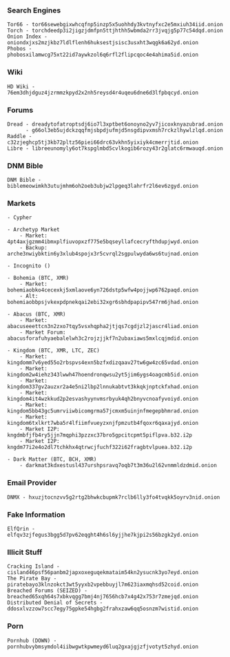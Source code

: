 ### Search Engines
    Tor66 - tor66sewebgixwhcqfnp5inzp5x5uohhdy3kvtnyfxc2e5mxiuh34iid.onion
    Torch - torchdeedp3i2jigzjdmfpn5ttjhthh5wbmda2rr3jvqjg5p77c54dqd.onion
    Onion Index - oniondxjxs2mzjkbz7ldlflenh6huksestjsisc3usxht3wqgk6a62yd.onion
    Phobos - phobosxilamwcg75xt22id7aywkzol6q6rfl2flipcqoc4e4ahima5id.onion

### Wiki
    HD Wiki - 76em3dhjdguz4jzrmmzkpyd2x2nh5reysd4r4uqeu6dne6d3lfpbqcyd.onion

### Forums
    Dread - dreadytofatroptsdj6io7l3xptbet6onoyno2yv7jicoxknyazubrad.onion
          - g66ol3eb5ujdckzqqfmjsbpdjufmjd5nsgdipvxmsh7rckzlhywlzlqd.onion
    Raddle - c32zjeghcp5tj3kb72pltz56piei66drc63vkhn5yixiyk4cmerrjtid.onion
    Libre - libreeunomyly6ot7kspglmbd5cvlkogib6rozy43r2glatc6rmwauqd.onion

### DNM Bible
    DNM Bible - biblemeowimkh3utujmhm6oh2oeb3ubjw2lpgeq3lahrfr2l6ev6zgyd.onion

### Markets
    - Cypher
    
    - Archetyp Market
        - Market: 4pt4axjgzmm4ibmxplfiuvopxzf775e5bqseyllafcecryfthdupjwyd.onion
        - Backup: arche3nwiybktin6y3xlub4spojx3r5cvrql2sgpulwyda6ws6tujnad.onion
    
    - Incognito ()
    
    - Bohemia (BTC, XMR)
        - Market: bohemiaobko4cecexkj5xmlaove6yn726dstp5wfw4pojjwp6762paqd.onion
        - Alt: bohemiaobbpsjvkexpdpnekqai2ebi32xgr6sbhdpapipv547rm6jhad.onion
    
    - Abacus (BTC, XMR)
        - Market: abacuseeettcn3n2zxo7tqy5vsxhqpha2jtjqs7cgdjzl2jascr4liad.onion
        - Market Forum: abacusforafuhyaebalelwh3c2rojzjjkf7n2ubaxiaws5mxlcqjmdid.onion
    
    - Kingdom (BTC, XMR, LTC, ZEC)
        - Market: kingdomm7v6yed55o2rbspvs4exn5bzfxdizqaav27tw6gw4zc65vdad.onion
        - Market: kingdom2w4iehz343lwwh47hoendronqwsu2yt5jim6ygs4oagcmb5id.onion
        - Market: kingdom337gv2auzxr2a4e5ni2lbp2lnnukabtvt3kkqkjnptckfxhad.onion
        - Market: kingdom4it4wzkkud2p2esvashyynvmsrbyuk4qh2bnyvcnoafyvoiyd.onion
        - Market: kingdom5bb43gc5umrviiwbicomgrma57jcmxm5uinjnfmegepbhmrad.onion
        - Market: kingdom6txlkrt7wba5r4lfiimfvueyzxnjfpmzutb4fqoxr6qaxajyd.onion
        - Market I2P: kngdmbfjfb4ry5jjn7mqphi3pzzxc37bro5gpcitcpmt5piflpva.b32.i2p
        - Market I2P: kngdm77i2e4o2dl7tchkhx4qtrwcjfuchf322i62fragbtvlpuea.b32.i2p
    
    - Dark Matter (BTC, BCH, XMR)
        - darkmat3kdxestusl437urshpsravq7oqb7t3m36u2l62vnmmldzdmid.onion

### Email Provider
    DNMX - hxuzjtocnzvv5g2rtg2bhwkcbupmk7rclb6lly3fo4tvqkk5oyrv3nid.onion

### Fake Information
    ElfQrin - elfqv3zjfegus3bgg5d7pv62eqght4h6sl6yjjhe7kjpi2s56bzgk2yd.onion

### Illicit Stuff
    Cracking Island - cisland46psf56panbm2japxoxeguqekmataim54kn2ysucnk3yo7eyd.onion
    The Pirate Bay - piratebayo3klnzokct3wt5yyxb2vpebbuyjl7m623iaxmqhsd52coid.onion
    Breached Forums (SEIZED) - breached65xqh64s7xbkvqgg7bmj4nj7656hcb7x4g42x753r7zmejqd.onion
    Distributed Denial of Secrets - ddosxlvzzow7scc7egy75gpke54hgbg2frahxzaw6qq5osnzm7wistid.onion

### Porn
    Pornhub (DOWN) - pornhubvybmsymdol4iibwgwtkpwmeyd6luq2gxajgjzfjvotyt5zhyd.onion

